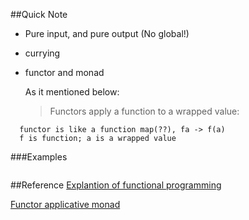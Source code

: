 ##Quick Note 

* Pure input, and pure output (No global!)

* currying

* functor and monad
  
  As it mentioned below:

  >Functors apply a function to a wrapped value:

```
  functor is like a function map(??), fa -> f(a)
  f is function; a is a wrapped value
```

###Examples

```js
```


##Reference
[Explantion of functional programming](https://zhuanlan.zhihu.com/p/20824527)

[Functor applicative monad](http://blog.leichunfeng.com/blog/2015/11/08/functor-applicative-and-monad/)
